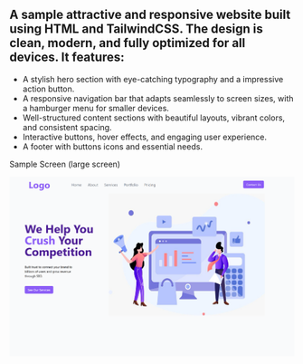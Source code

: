 ## A sample attractive and responsive website built using HTML and TailwindCSS. The design is clean, modern, and fully optimized for all devices. It features:

- A stylish hero section with eye-catching typography and a impressive action button.
- A responsive navigation bar that adapts seamlessly to screen sizes, with a hamburger menu for smaller devices.
- Well-structured content sections with beautiful layouts, vibrant colors, and consistent spacing.
- Interactive buttons, hover effects, and engaging user experience.
- A footer with buttons icons and essential needs.

Sample Screen (large screen)

![alt text](lg.png)
